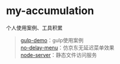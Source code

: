 # my-accumulation
个人使用案例、工具积累

> [gulp-demo](https://github.com/toutouping/my-accumulation/tree/master/gulp-demo)：gulp使用案例  
> [no-delay-menu](https://github.com/toutouping/my-accumulation/tree/master/no-delay-menu)：仿京东无延迟菜单效果  
> [node-server](https://github.com/toutouping/my-accumulation/tree/master/node-server)：静态文件访问服务  
